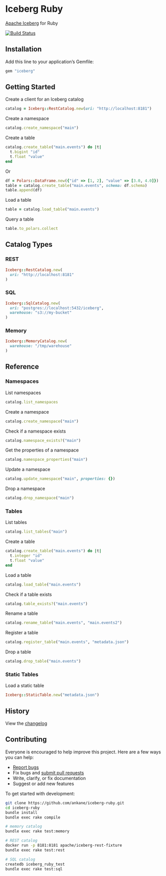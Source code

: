 # Iceberg Ruby

[Apache Iceberg](https://iceberg.apache.org/) for Ruby

[![Build Status](https://github.com/ankane/iceberg-ruby/actions/workflows/build.yml/badge.svg)](https://github.com/ankane/iceberg-ruby/actions)

## Installation

Add this line to your application’s Gemfile:

```ruby
gem "iceberg"
```

## Getting Started

Create a client for an Iceberg catalog

```ruby
catalog = Iceberg::RestCatalog.new(uri: "http://localhost:8181")
```

Create a namespace

```ruby
catalog.create_namespace("main")
```

Create a table

```ruby
catalog.create_table("main.events") do |t|
  t.bigint "id"
  t.float "value"
end
```

Or

```ruby
df = Polars::DataFrame.new({"id" => [1, 2], "value" => [3.0, 4.0]})
table = catalog.create_table("main.events", schema: df.schema)
table.append(df)
```

Load a table

```ruby
table = catalog.load_table("main.events")
```

Query a table

```ruby
table.to_polars.collect
```

## Catalog Types

### REST

```ruby
Iceberg::RestCatalog.new(
  uri: "http://localhost:8181"
)
```

### SQL

```ruby
Iceberg::SqlCatalog.new(
  uri: "postgres://localhost:5432/iceberg",
  warehouse: "s3://my-bucket"
)
```

### Memory

```ruby
Iceberg::MemoryCatalog.new(
  warehouse: "/tmp/warehouse"
)
```

## Reference

### Namespaces

List namespaces

```ruby
catalog.list_namespaces
```

Create a namespace

```ruby
catalog.create_namespace("main")
```

Check if a namespace exists

```ruby
catalog.namespace_exists?("main")
```

Get the properties of a namespace

```ruby
catalog.namespace_properties("main")
```

Update a namespace

```ruby
catalog.update_namespace("main", properties: {})
```

Drop a namespace

```ruby
catalog.drop_namespace("main")
```

### Tables

List tables

```ruby
catalog.list_tables("main")
```

Create a table

```ruby
catalog.create_table("main.events") do |t|
  t.integer "id"
  t.float "value"
end
```

Load a table

```ruby
catalog.load_table("main.events")
```

Check if a table exists

```ruby
catalog.table_exists?("main.events")
```

Rename a table

```ruby
catalog.rename_table("main.events", "main.events2")
```

Register a table

```ruby
catalog.register_table("main.events", "metadata.json")
```

Drop a table

```ruby
catalog.drop_table("main.events")
```

### Static Tables

Load a static table

```ruby
Iceberg::StaticTable.new("metadata.json")
```

## History

View the [changelog](https://github.com/ankane/iceberg-ruby/blob/master/CHANGELOG.md)

## Contributing

Everyone is encouraged to help improve this project. Here are a few ways you can help:

- [Report bugs](https://github.com/ankane/iceberg-ruby/issues)
- Fix bugs and [submit pull requests](https://github.com/ankane/iceberg-ruby/pulls)
- Write, clarify, or fix documentation
- Suggest or add new features

To get started with development:

```sh
git clone https://github.com/ankane/iceberg-ruby.git
cd iceberg-ruby
bundle install
bundle exec rake compile

# memory catalog
bundle exec rake test:memory

# REST catalog
docker run -p 8181:8181 apache/iceberg-rest-fixture
bundle exec rake test:rest

# SQL catalog
createdb iceberg_ruby_test
bundle exec rake test:sql
```

